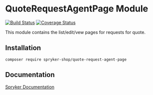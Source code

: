 # QuoteRequestAgentPage Module
[![Build Status](https://travis-ci.org/spryker-shop/quote-request-agent-page.svg)](https://travis-ci.org/spryker/quote-request-agent-page)
[![Coverage Status](https://coveralls.io/repos/github/spryker-shop/quote-request-agent-page/badge.svg)](https://coveralls.io/github/spryker/quote-request-agent-page)

This module contains the list/edit/vew pages for requests for quote.

## Installation

```
composer require spryker-shop/quote-request-agent-page
```

## Documentation

[Spryker Documentation](https://academy.spryker.com/developing_with_spryker/module_guide/modules.html)
